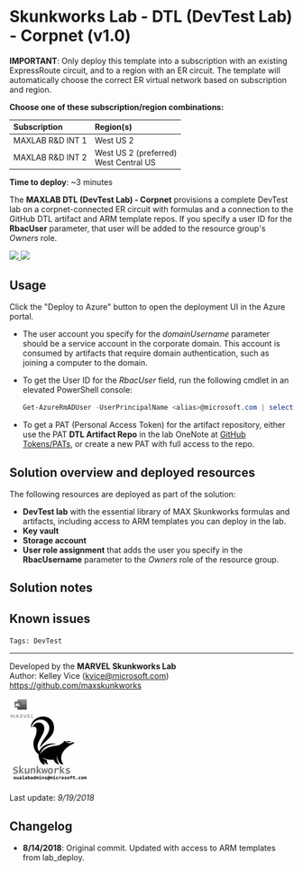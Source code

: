 ﻿# Skunkworks Lab - DTL (DevTest Lab) - Corpnet (v1.0)

**IMPORTANT**: Only deploy this template into a subscription with an existing ExpressRoute circuit, and to a region with an ER circuit. The template will automatically choose the correct ER virtual network based on subscription and region.

**Choose one of these subscription/region combinations:**

| Subscription             | Region(s)
| :-------------------     | :-------------------
| MAXLAB R&D INT 1         | West US 2
| MAXLAB R&D INT 2         | West US 2 (preferred) <br> West Central US

**Time to deploy**: ~3 minutes

The **MAXLAB DTL (DevTest Lab) - Corpnet** provisions a complete DevTest lab on a corpnet-connected ER circuit with formulas and a connection to the GitHub DTL artifact and ARM template repos. If you specify a user ID for the **RbacUser** parameter, that user will be added to the resource group's _Owners_ role.

<a href="https://portal.azure.com/#create/Microsoft.Template/uri/https%3A%2F%2Fraw.githubusercontent.com%2Foualabadmins%2Flab_deploy%2Fmaster%2Fmax-dtl_corpnet%2Fazuredeploy.json" target="_blank">
<img src="http://azuredeploy.net/deploybutton.png"/>
</a>
<a href="http://armviz.io/#/?load=https%3A%2F%2Fraw.githubusercontent.com%2Foualabadmins%2Flab_deploy%2Fmaster%2Fmax-dtl_corpnet%2Fazuredeploy.json" target="_blank">
<img src="http://armviz.io/visualizebutton.png"/>
</a>

## Usage

Click the "Deploy to Azure" button to open the deployment UI in the Azure portal.

+ The user account you specify for the _domainUsername_ parameter should be a service account in the corporate domain. This account is consumed by artifacts that require domain authentication, such as joining a computer to the domain.
+ To get the User ID for the _RbacUser_ field, run the following cmdlet in an elevated PowerShell console:

    ```powershell
    Get-AzureRmADUser -UserPrincipalName <alias>@microsoft.com | select Id
    ```

+ To get a PAT (Personal Access Token) for the artifact repository, either use the PAT **DTL Artifact Repo** in the lab OneNote at [GitHub Tokens/PATs](https://microsoft.sharepoint.com/teams/OSS_Content_Team_Virtual_Lab_Support/admin/_layouts/OneNote.aspx?id=%2Fteams%2FOSS_Content_Team_Virtual_Lab_Support%2Fadmin%2FSiteAssets%2FLab%20Admin%20Notebook&wd=target%28Azure.one%7C3CE891CD-4AF4-4F1A-8EEF-75B25022E9BE%2FGitHub%20Tokens%5C%2FPATs%7C560AF958-1C3B-410E-8838-584CDAE16051%2F%29), or create a new PAT with full access to the repo.

## Solution overview and deployed resources

The following resources are deployed as part of the solution:

+ **DevTest lab** with the essential library of MAX Skunkworks formulas and artifacts, including access to ARM templates you can deploy in the lab.
+ **Key vault**
+ **Storage account**
+ **User role assignment** that adds the user you specify in the **RbacUsername** parameter to the _Owners_ role of the resource group.

## Solution notes

## Known issues

`Tags: DevTest`
___
Developed by the **MARVEL Skunkworks Lab**  
Author: Kelley Vice (kvice@microsoft.com)  
https://github.com/maxskunkworks

![alt text](../common/images/maxskunkworkslogo-small.jpg "MARVEL Skunkworks")

Last update: _9/19/2018_

## Changelog

+ **8/14/2018**: Original commit. Updated with access to ARM templates from lab_deploy.
